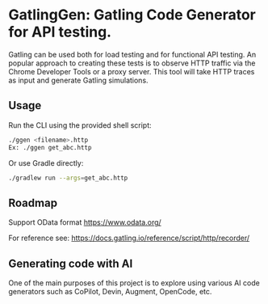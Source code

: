 # GatlingGen: Gatling Code Generator for API testing.

Gatling can be used both for load testing and for functional API testing.
An popular approach to creating these tests is to observe HTTP traffic 
via the Chrome Developer Tools or a proxy server. 
This tool will take HTTP traces as input and generate Gatling simulations.

## Usage

Run the CLI using the provided shell script:

```bash
./ggen <filename>.http
Ex: ./ggen get_abc.http
```

Or use Gradle directly:

```bash
./gradlew run --args=get_abc.http
```

## Roadmap

Support OData format https://www.odata.org/

For reference see: https://docs.gatling.io/reference/script/http/recorder/

## Generating code with AI

One of the main purposes of this project is to explore using various AI code generators such as
CoPilot, Devin, Augment, OpenCode, etc.

